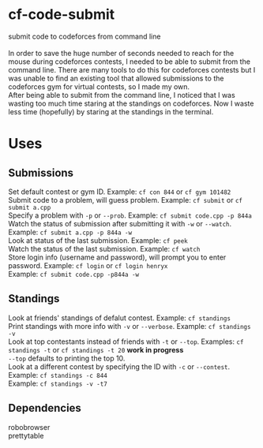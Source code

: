 # cf-code-submit
submit code to codeforces from command line <br />
<br />
In order to save the huge number of seconds needed to reach for the mouse during codeforces contests, I needed to be able to submit from the command line. There are many tools to do this for codeforces contests but I was unable to find an existing tool that allowed submissions to the codeforces gym for virtual contests, so I made my own. <br />
After being able to submit from the command line, I noticed that I was wasting too much time staring at the standings on codeforces. Now I waste less time (hopefully) by staring at the standings in the terminal. <br />

# Uses
## Submissions
Set default contest or gym ID. Example: `cf con 844` or `cf gym 101482` <br />
Submit code to a problem, will guess problem. Example: `cf submit` or `cf submit a.cpp` <br />
Specify a problem with `-p` or `--prob`. Example: `cf submit code.cpp -p 844a` <br />
Watch the status of submission after submitting it with `-w` or `--watch`. Example: `cf submit a.cpp -p 844a -w` <br />
Look at status of the last submission. Example: `cf peek` <br />
Watch the status of the last submission. Example: `cf watch` <br />
Store login info (username and password), will prompt you to enter password. Example: `cf login` or `cf login henryx` <br />
Example: `cf submit code.cpp -p844a -w` <br />
## Standings
Look at friends' standings of defalut contest. Example: `cf standings` <br />
Print standings with more info with `-v` or `--verbose`. Example: `cf standings -v` <br />
Look at top contestants instead of friends with `-t` or `--top`. Examples: `cf standings -t` or `cf standings -t 20` **work in progress** <br />
`--top` defaults to printing the top 10. <br />
Look at a different contest by specifying the ID with `-c` or `--contest`. Example: `cf standings -c 844` <br />
Example: `cf standings -v -t7` <br />

## Dependencies
robobrowser <br />
prettytable <br />
